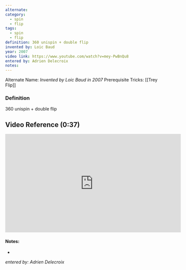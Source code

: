 ```yaml
---
alternate: 
category:
  - spin
  - flip
tags:
  - spin
  - flip
definition: 360 unispin + double flip
invented by: Loic Baud
year: 2007
video link: https://www.youtube.com/watch?v=mey-PwBnQu8
entered by: Adrien Delecroix
notes: 
---
```

Alternate Name: 
*Invented by Loic Baud in 2007*
Prerequisite Tricks: [[Trey Flip]]

### Definition
360 unispin + double flip

## Video Reference (0:37)
<iframe width="560" height="315" src="https://www.youtube.com/embed/mey-PwBnQu8?si=TnR1t4SI6rKO3V1P" title="YouTube video player" frameborder="0" allow="accelerometer; autoplay; clipboard-write; encrypted-media; gyroscope; picture-in-picture; web-share" referrerpolicy="strict-origin-when-cross-origin" allowfullscreen></iframe>

#### Notes:
- 
*entered by: Adrien Delecroix*

